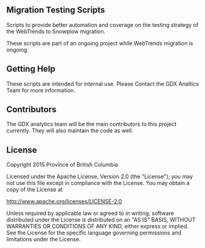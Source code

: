 ## Migration Testing Scripts

Scripts to provide better automation and coverage on the testing strategy of the WebTrends to Snowplow migration.

These scripts are part of an ongoing project while WebTrends migration is ongoing.

## Getting Help

These scripts are intended for internal use. Please Contact the GDX Analtics Team for more information.

## Contributors

The GDX analytics team will be the main contributors to this project currently. They will also maintain the code as well. 

## License

Copyright 2015 Province of British Columbia

Licensed under the Apache License, Version 2.0 (the "License");
you may not use this file except in compliance with the License.
You may obtain a copy of the License at

   http://www.apache.org/licenses/LICENSE-2.0

Unless required by applicable law or agreed to in writing, software
distributed under the License is distributed on an "AS IS" BASIS,
WITHOUT WARRANTIES OR CONDITIONS OF ANY KIND, either express or implied.
See the License for the specific language governing permissions and limitations under the License.
